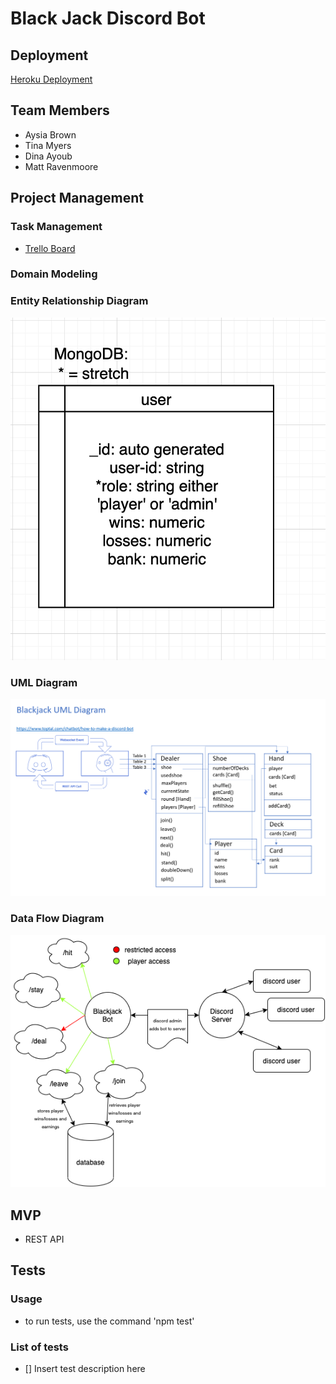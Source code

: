 # Black Jack Discord Bot

## Deployment

[Heroku Deployment](https://latte-blackjack.herokuapp.com/)

## Team Members

* Aysia Brown
* Tina Myers
* Dina Ayoub
* Matt Ravenmoore

## Project Management

### Task Management

* [Trello Board](https://trello.com/b/bgJWAadZ/blackjack)

### Domain Modeling

### Entity Relationship Diagram

![Users](assets/erd.png)

### UML Diagram

![UML](assets/blackjack-uml.png)

### Data Flow Diagram

![Data Flow](assets/DataFlow401Midterm.png)

## MVP

* REST API

## Tests

### Usage

* to run tests, use the command 'npm test'

### List of tests

* [] Insert test description here
